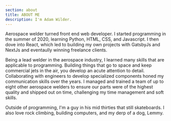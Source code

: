 ```yaml
---
section: about
title: ABOUT ME
description: I'm Adam Wilder.
---
```


Aerospace welder turned front end web developer. I started programming in the summer of 2020, learning Python, HTML, CSS, and Javascript. I then dove into React, which led to building my own projects with GatsbyJs and NextJs and eventaully winning freelance clients.

Being a lead welder in the aerospace industry, I learned many skills that are applicable to programming. Building things that go to space and keep commercial jets in the air, you develop an acute attention to detail. Collaborating with engineers to develop specialized components honed my communication skills over the years. I managed and trained a team of up to eight other aerospace welders to ensure our parts were of the highest quality and shipped out on time, challenging my time management and soft skills.

Outside of programming, I'm a guy in his mid thirties that still skateboards. I also love rock climbing, building computers, and my derp of a dog, Lemmy.
